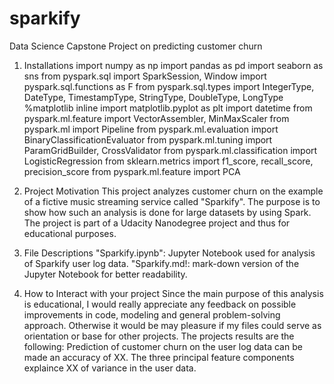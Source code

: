 # sparkify
Data Science Capstone Project on predicting customer churn

1. Installations
import numpy as np
import pandas as pd
import seaborn as sns
from pyspark.sql import SparkSession, Window
import pyspark.sql.functions as F
from pyspark.sql.types import IntegerType, DateType, TimestampType, StringType, DoubleType, LongType
%matplotlib inline
import matplotlib.pyplot as plt
import datetime
from pyspark.ml.feature import VectorAssembler, MinMaxScaler
from pyspark.ml import Pipeline
from pyspark.ml.evaluation import BinaryClassificationEvaluator
from pyspark.ml.tuning import ParamGridBuilder, CrossValidator
from pyspark.ml.classification import LogisticRegression
from sklearn.metrics import f1_score, recall_score, precision_score
from pyspark.ml.feature import PCA


2. Project Motivation
This project analyzes customer churn on the example of a fictive music streaming service called "Sparkify". The purpose is to show how such an analysis is done for large datasets by using Spark. The project is part of a Udacity Nanodegree project and thus for educational purposes.

3. File Descriptions
"Sparkify.ipynb": Jupyter Notebook used for analysis of Sparkify user log data.
"Sparkify.md!: mark-down version of the Jupyter Notebook for better readability.

4. How to Interact with your project
Since the main purpose of this analysis is educational, I would really appreciate any feedback on possible improvements in code, modeling and general problem-solving approach. Otherwise it would be may pleasure if my files could serve as orientation or base for other projects. The projects results are the following:
Prediction of customer churn on the user log data can be made an accuracy of XX.
The three principal feature components explaince XX of variance in the user data.

